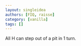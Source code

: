 ```yaml
---
layout: singleidea
authors: [FIQ, raisse]
category: [vanilla]
tags: []
---
```

All H can step out of a pit in 1 turn.
